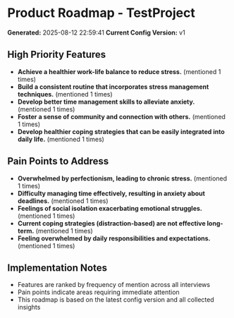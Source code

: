 # Product Roadmap - TestProject

**Generated:** 2025-08-12 22:59:41
**Current Config Version:** v1

## High Priority Features

- **Achieve a healthier work-life balance to reduce stress.** (mentioned 1 times)
- **Build a consistent routine that incorporates stress management techniques.** (mentioned 1 times)
- **Develop better time management skills to alleviate anxiety.** (mentioned 1 times)
- **Foster a sense of community and connection with others.** (mentioned 1 times)
- **Develop healthier coping strategies that can be easily integrated into daily life.** (mentioned 1 times)

## Pain Points to Address

- **Overwhelmed by perfectionism, leading to chronic stress.** (mentioned 1 times)
- **Difficulty managing time effectively, resulting in anxiety about deadlines.** (mentioned 1 times)
- **Feelings of social isolation exacerbating emotional struggles.** (mentioned 1 times)
- **Current coping strategies (distraction-based) are not effective long-term.** (mentioned 1 times)
- **Feeling overwhelmed by daily responsibilities and expectations.** (mentioned 1 times)

## Implementation Notes

- Features are ranked by frequency of mention across all interviews
- Pain points indicate areas requiring immediate attention
- This roadmap is based on the latest config version and all collected insights

